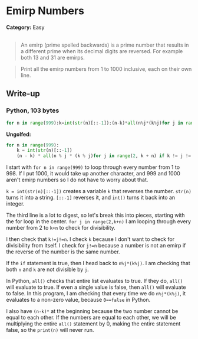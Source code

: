 <h1>Emirp Numbers</h1>
<b>Category:</b> Easy
<br><br>

> An emirp (prime spelled backwards) is a prime number that results in a different prime when its decimal digits are reversed. For example both 13 and 31 are emirps.

> Print all the emirp numbers from 1 to 1000 inclusive, each on their own line.

<h2>Write-up</h2>

<h3>Python, 103 bytes</h3>


```Python
for n in range(999):k=int(str(n)[::-1]);(n-k)*all(n%j*(k%j)for j in range(2,k+n)if k!=j!=n)and print(n)
```

<b>Ungolfed:</b>

```Python
for n in range(999):
    k = int(str(n)[::-1])
    (n - k) * all(n % j * (k % j)for j in range(2, k + n) if k != j != n) and print(n)
```

I start with `for n in range(999)` to loop through every number from 1 to 998. If I put 1000, it would take up another character, and 999 and 1000 aren't emirp numbers so I do not have to worry about that.

`k = int(str(n)[::-1])` creates a variable `k` that reverses the number. `str(n)` turns it into a string. `[::-1]` reverses it, and `int()` turns it back into an integer.

The third line is a lot to digest, so let's break this into pieces, starting with the for loop in the center. `for j in range(2,k+n)` I am looping through every number from 2 to `k+n` to check for divisibility.

I then check that `k!=j!=n`. I check `k` because I don't want to check for divisibility from itself. I check for `j!=n` because a number is not an emirp if the reverse of the number is the same number.

If the `if` statement is true, then I head back to `n%j*(k%j)`. I am checking that both `n` and `k` are not divisible by `j`.

In Python, `all()` checks that entire list evaluates to true. If they do, `all()` will evaluate to true. If even a single value is false, then `all()` will evaluate to false. In this program, I am checking that every time we do `n%j*(k%j)`, it evaluates to a non-zero value, because `0==false` in Python.

I also have `(n-k)*` at the beginning because the two number cannot be equal to each other. If the numbers are equal to each other, we will be multiplying the entire `all()` statement by 0, making the entire statement false, so the `print(n)` will never run.